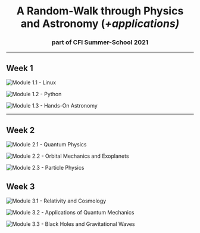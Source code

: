 <h1 align='center'>A Random-Walk through Physics and 
Astronomy (<i>+applications)</i></h1>
<h3 align='center'>part of CFI Summer-School 2021</h2>
<hr>

## Week 1

![Module 1.1 - Linux](./week-01/linux/)

![Module 1.2 - Python](./week-01/python/)

![Module 1.3 - Hands-On Astronomy](./week-01/hands-on-astronomy)

---

## Week 2

![Module 2.1 - Quantum Physics](./week-02/quantum-physics/)

![Module 2.2 - Orbital Mechanics and Exoplanets](./week-02/orbital-mechanics-and-exoplanets)

![Module 2.3 - Particle Physics](./week-02/particle-physics)

## Week 3

![Module 3.1 - Relativity and Cosmology](./week-03/relativity-and-cosmology)

![Module 3.2 - Applications of Quantum Mechanics](./week-03/applications-of-qm)

![Module 3.3 - Black Holes and Gravitational Waves](./week-03/bh-and-gw)
